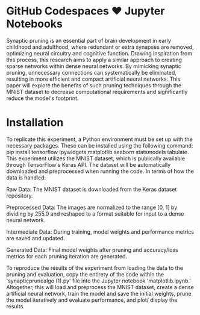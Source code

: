 # GitHub Codespaces ♥️ Jupyter Notebooks

Synaptic pruning is an essential part of brain development in early childhood and adulthood, where redundant or extra synapses are removed, optimizing neural circuitry and cognitive function. Drawing inspiration from this process, this research aims to apply a similar approach to creating sparse networks within dense neural networks. By mimicking synaptic pruning, unnecessary connections can systematically be eliminated, resulting in more efficient and compact artificial neural networks. This paper will explore the benefits of such pruning techniques through the MNIST dataset to decrease computational requirements and significantly reduce the model's footprint. 

# Installation

To replicate this experiment, a Python environment must be set up with the necessary packages. These can be installed using the following command: pip install tensorflow ipywidgets matplotlib seaborn statsmodels tabulate. This experiment utilizes the MNIST dataset, which is publically available through  TensorFlow's Keras API. The dataset will be automatically downloaded and preprocessed when running the code. In terms of how the data is handled:

Raw Data: The MNIST dataset is downloaded from the Keras dataset repository.

Preprocessed Data: The images are normalized to the range [0, 1] by dividing by 255.0 and reshaped to a format suitable for input to a dense neural network.

Intermediate Data: During training, model weights and performance metrics are saved and updated.

Generated Data: Final model weights after pruning and accuracy/loss metrics for each pruning iteration are generated.

To reproduce the results of the experiment from loading the data to the pruning and evaluation, copy the entirety of the code within the 'synapticprunealgo (1).py' file into the Jupyter notebook 'matplotlib.ipynb.' Altogether, this will load and preprocess the MNIST dataset, create a dense artificial neural network, train the model and save the initial weights, prune the model iteratively and evaluate performance, and plot/ display the results. 
